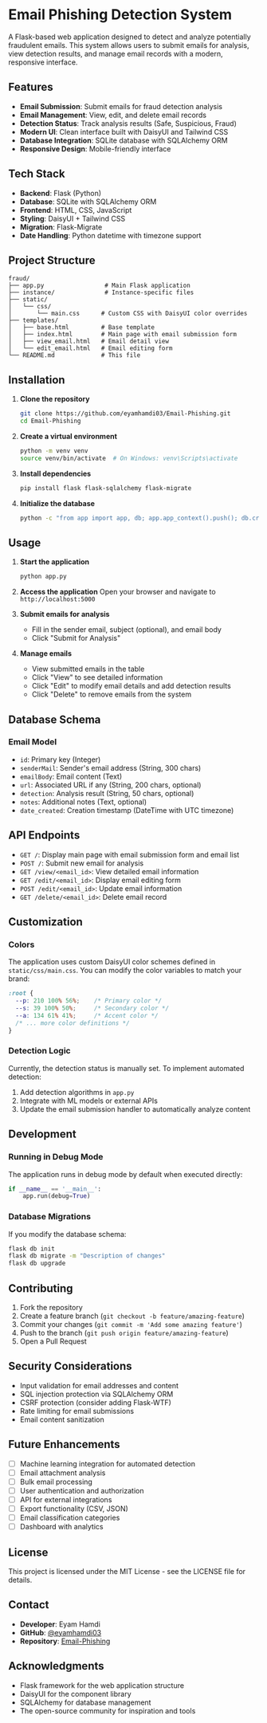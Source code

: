 # Email Phishing Detection System

A Flask-based web application designed to detect and analyze potentially fraudulent emails. This system allows users to submit emails for analysis, view detection results, and manage email records with a modern, responsive interface.

## Features

- **Email Submission**: Submit emails for fraud detection analysis
- **Email Management**: View, edit, and delete email records
- **Detection Status**: Track analysis results (Safe, Suspicious, Fraud)
- **Modern UI**: Clean interface built with DaisyUI and Tailwind CSS
- **Database Integration**: SQLite database with SQLAlchemy ORM
- **Responsive Design**: Mobile-friendly interface

## Tech Stack

- **Backend**: Flask (Python)
- **Database**: SQLite with SQLAlchemy ORM
- **Frontend**: HTML, CSS, JavaScript
- **Styling**: DaisyUI + Tailwind CSS
- **Migration**: Flask-Migrate
- **Date Handling**: Python datetime with timezone support

## Project Structure

```
fraud/
├── app.py                 # Main Flask application
├── instance/              # Instance-specific files
├── static/
│   └── css/
│       └── main.css      # Custom CSS with DaisyUI color overrides
├── templates/
│   ├── base.html         # Base template
│   ├── index.html        # Main page with email submission form
│   ├── view_email.html   # Email detail view
│   └── edit_email.html   # Email editing form
└── README.md             # This file
```

## Installation

1. **Clone the repository**
   ```bash
   git clone https://github.com/eyamhamdi03/Email-Phishing.git
   cd Email-Phishing
   ```

2. **Create a virtual environment**
   ```bash
   python -m venv venv
   source venv/bin/activate  # On Windows: venv\Scripts\activate
   ```

3. **Install dependencies**
   ```bash
   pip install flask flask-sqlalchemy flask-migrate
   ```

4. **Initialize the database**
   ```bash
   python -c "from app import app, db; app.app_context().push(); db.create_all()"
   ```

## Usage

1. **Start the application**
   ```bash
   python app.py
   ```

2. **Access the application**
   Open your browser and navigate to `http://localhost:5000`

3. **Submit emails for analysis**
   - Fill in the sender email, subject (optional), and email body
   - Click "Submit for Analysis"

4. **Manage emails**
   - View submitted emails in the table
   - Click "View" to see detailed information
   - Click "Edit" to modify email details and add detection results
   - Click "Delete" to remove emails from the system

## Database Schema

### Email Model
- `id`: Primary key (Integer)
- `senderMail`: Sender's email address (String, 300 chars)
- `emailBody`: Email content (Text)
- `url`: Associated URL if any (String, 200 chars, optional)
- `detection`: Analysis result (String, 50 chars, optional)
- `notes`: Additional notes (Text, optional)
- `date_created`: Creation timestamp (DateTime with UTC timezone)

## API Endpoints

- `GET /`: Display main page with email submission form and email list
- `POST /`: Submit new email for analysis
- `GET /view/<email_id>`: View detailed email information
- `GET /edit/<email_id>`: Display email editing form
- `POST /edit/<email_id>`: Update email information
- `GET /delete/<email_id>`: Delete email record

## Customization

### Colors
The application uses custom DaisyUI color schemes defined in `static/css/main.css`. You can modify the color variables to match your brand:

```css
:root {
  --p: 210 100% 56%;    /* Primary color */
  --s: 39 100% 50%;     /* Secondary color */
  --a: 134 61% 41%;     /* Accent color */
  /* ... more color definitions */
}
```

### Detection Logic
Currently, the detection status is manually set. To implement automated detection:

1. Add detection algorithms in `app.py`
2. Integrate with ML models or external APIs
3. Update the email submission handler to automatically analyze content

## Development

### Running in Debug Mode
The application runs in debug mode by default when executed directly:
```python
if __name__ == '__main__':
    app.run(debug=True)
```

### Database Migrations
If you modify the database schema:
```bash
flask db init
flask db migrate -m "Description of changes"
flask db upgrade
```

## Contributing

1. Fork the repository
2. Create a feature branch (`git checkout -b feature/amazing-feature`)
3. Commit your changes (`git commit -m 'Add some amazing feature'`)
4. Push to the branch (`git push origin feature/amazing-feature`)
5. Open a Pull Request

## Security Considerations

- Input validation for email addresses and content
- SQL injection protection via SQLAlchemy ORM
- CSRF protection (consider adding Flask-WTF)
- Rate limiting for email submissions
- Email content sanitization

## Future Enhancements

- [ ] Machine learning integration for automated detection
- [ ] Email attachment analysis
- [ ] Bulk email processing
- [ ] User authentication and authorization
- [ ] API for external integrations
- [ ] Export functionality (CSV, JSON)
- [ ] Email classification categories
- [ ] Dashboard with analytics

## License

This project is licensed under the MIT License - see the LICENSE file for details.

## Contact

- **Developer**: Eyam Hamdi
- **GitHub**: [@eyamhamdi03](https://github.com/eyamhamdi03)
- **Repository**: [Email-Phishing](https://github.com/eyamhamdi03/Email-Phishing)

## Acknowledgments

- Flask framework for the web application structure
- DaisyUI for the component library
- SQLAlchemy for database management
- The open-source community for inspiration and tools
